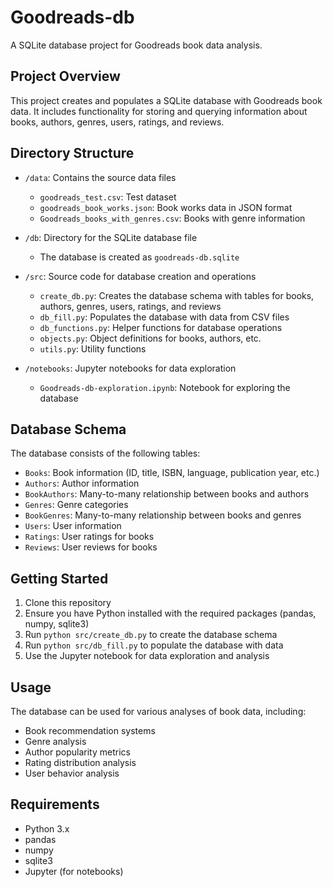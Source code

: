 # Goodreads-db

A SQLite database project for Goodreads book data analysis.

## Project Overview

This project creates and populates a SQLite database with Goodreads book data. It includes functionality for storing and querying information about books, authors, genres, users, ratings, and reviews.

## Directory Structure

- `/data`: Contains the source data files
  - `goodreads_test.csv`: Test dataset
  - `goodreads_book_works.json`: Book works data in JSON format
  - `Goodreads_books_with_genres.csv`: Books with genre information

- `/db`: Directory for the SQLite database file
  - The database is created as `goodreads-db.sqlite`

- `/src`: Source code for database creation and operations
  - `create_db.py`: Creates the database schema with tables for books, authors, genres, users, ratings, and reviews
  - `db_fill.py`: Populates the database with data from CSV files
  - `db_functions.py`: Helper functions for database operations
  - `objects.py`: Object definitions for books, authors, etc.
  - `utils.py`: Utility functions

- `/notebooks`: Jupyter notebooks for data exploration
  - `Goodreads-db-exploration.ipynb`: Notebook for exploring the database

## Database Schema

The database consists of the following tables:

- `Books`: Book information (ID, title, ISBN, language, publication year, etc.)
- `Authors`: Author information
- `BookAuthors`: Many-to-many relationship between books and authors
- `Genres`: Genre categories
- `BookGenres`: Many-to-many relationship between books and genres
- `Users`: User information
- `Ratings`: User ratings for books
- `Reviews`: User reviews for books

## Getting Started

1. Clone this repository
2. Ensure you have Python installed with the required packages (pandas, numpy, sqlite3)
3. Run `python src/create_db.py` to create the database schema
4. Run `python src/db_fill.py` to populate the database with data
5. Use the Jupyter notebook for data exploration and analysis

## Usage

The database can be used for various analyses of book data, including:
- Book recommendation systems
- Genre analysis
- Author popularity metrics
- Rating distribution analysis
- User behavior analysis

## Requirements

- Python 3.x
- pandas
- numpy
- sqlite3
- Jupyter (for notebooks)
